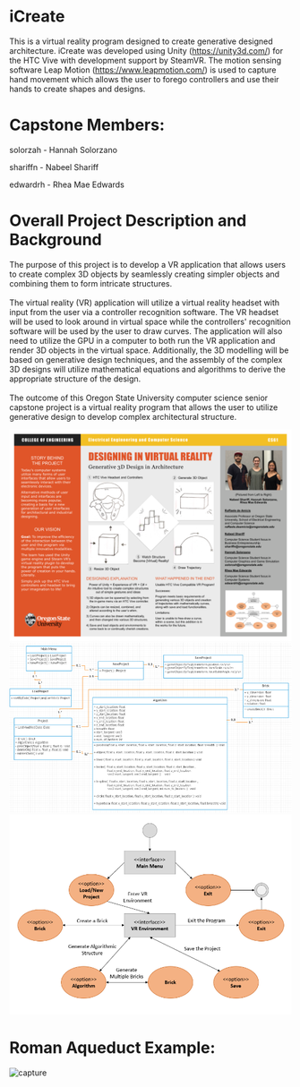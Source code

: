 # iCreate

  This is a virtual reality program designed to create generative designed architecture. 
  iCreate was developed using Unity (https://unity3d.com/) for the HTC Vive with development support by SteamVR. 
  The motion sensing software Leap Motion (https://www.leapmotion.com/) is used to capture hand movement which 
  allows the user to forego controllers and use their hands to create shapes and designs.
  
# Capstone Members:

  solorzah - Hannah Solorzano
  
  shariffn - Nabeel Shariff
  
  edwardrh - Rhea Mae Edwards

# Overall Project Description and Background

The purpose of this project is to develop a VR application that allows users to create complex 3D objects by 
seamlessly creating simpler objects and combining them to form intricate structures.
<br><br>
The virtual reality (VR) application will utilize a virtual reality headset with input from the user via a 
controller recognition software. The VR headset will be used to look around in virtual space while the controllers' 
recognition software will be used by the user to draw curves. The application will also need to utilize the GPU in 
a computer to both run the VR application and render 3D objects in the virtual space. Additionally, the 3D modelling 
will be based on generative design techniques, and the assembly of the complex 3D designs will utilize mathematical 
equations and algorithms to derive the appropriate structure of the design.
<br><br>
The outcome of this Oregon State University computer science senior capstone project is a virtual reality program 
that allows the user to utilize generative design to develop complex architectural structure.

<img width="650" alt="capture" src="Images/poster.png">
<br>
<img width="650" alt="capture" src="Images/class_diagram.PNG">
<br>
<img width="650" alt="capture" src="Images/state_diagram.PNG">
  
# Roman Aqueduct Example:

<img width="437" alt="capture" src="https://user-images.githubusercontent.com/20174370/31916394-63030d20-b807-11e7-8df9-5a46f349cf43.PNG">
